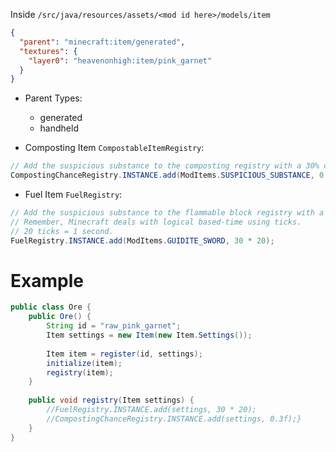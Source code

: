 Inside `/src/java/resources/assets/<mod id here>/models/item`
```json
{  
  "parent": "minecraft:item/generated",  
  "textures": {  
    "layer0": "heavenonhigh:item/pink_garnet"  
  }  
}
```
- Parent Types:
	- generated
	- handheld


- Composting Item `CompostableItemRegistry`:
```java
// Add the suspicious substance to the composting registry with a 30% chance of increasing the composter's level.
CompostingChanceRegistry.INSTANCE.add(ModItems.SUSPICIOUS_SUBSTANCE, 0.3f);
```

- Fuel Item `FuelRegistry`:
```java
// Add the suspicious substance to the flammable block registry with a burn time of 30 seconds.
// Remember, Minecraft deals with logical based-time using ticks.
// 20 ticks = 1 second.
FuelRegistry.INSTANCE.add(ModItems.GUIDITE_SWORD, 30 * 20);
```

# Example
```java
public class Ore {
	public Ore() {
		String id = "raw_pink_garnet";
		Item settings = new Item(new Item.Settings());
	    
	    Item item = register(id, settings);
	    initialize(item);
	    registry(item);  
	}
	
	public void registry(Item settings) {  
	    //FuelRegistry.INSTANCE.add(settings, 30 * 20);  
	    //CompostingChanceRegistry.INSTANCE.add(settings, 0.3f);}
	}
}
```
